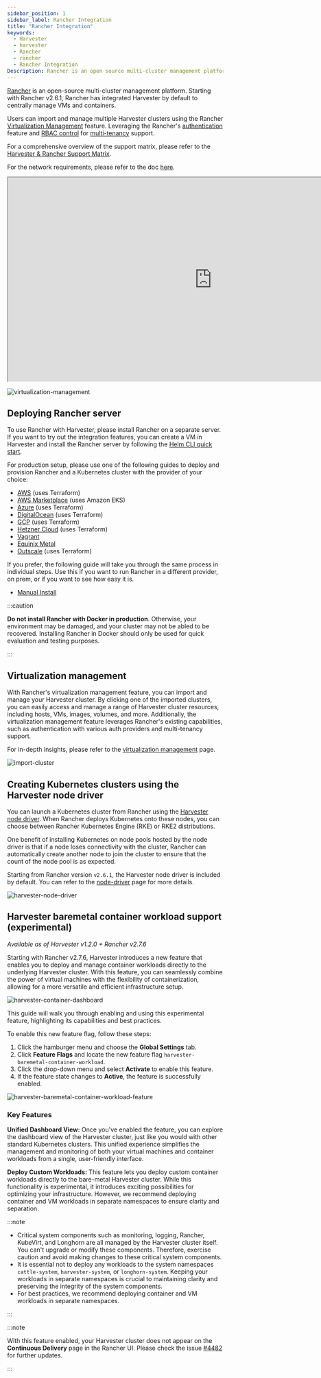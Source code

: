 ```yaml
---
sidebar_position: 1
sidebar_label: Rancher Integration
title: "Rancher Integration"
keywords:
  - Harvester
  - harvester
  - Rancher
  - rancher
  - Rancher Integration
Description: Rancher is an open source multi-cluster management platform. Harvester has integrated Rancher by default starting with Rancher v2.6.1.
---
```


<head>
  <link rel="canonical" href="https://docs.harvesterhci.io/v1.2/rancher/index"/>
</head>

[Rancher](https://github.com/rancher/rancher) is an open-source multi-cluster management platform. Starting with Rancher v2.6.1, Rancher has integrated Harvester by default to centrally manage VMs and containers.

Users can import and manage multiple Harvester clusters using the Rancher [Virtualization Management](virtualization-management.md) feature. Leveraging the Rancher's [authentication](https://ranchermanager.docs.rancher.com/v2.7/pages-for-subheaders/authentication-config) feature and [RBAC control](https://ranchermanager.docs.rancher.com/v2.7/pages-for-subheaders/manage-role-based-access-control-rbac) for [multi-tenancy](virtualization-management.md#multi-tenancy) support.

For a comprehensive overview of the support matrix, please refer to the [Harvester & Rancher Support Matrix](https://www.suse.com/suse-harvester/support-matrix/all-supported-versions/).

For the network requirements, please refer to the doc [here](../install/requirements.md#network-requirements).

<div class="text-center">
<iframe width="950" height="475" src="https://www.youtube.com/embed/fyxDm3HVwWI" title="YouTube video player" allow="accelerometer; autoplay; clipboard-write; encrypted-media; gyroscope; picture-in-picture" allowfullscreen></iframe>
</div>

![virtualization-management](/img/v1.2/rancher/virtualization-management.png)

## Deploying Rancher server

To use Rancher with Harvester, please install Rancher on a separate server. If you want to try out the integration features, you can create a VM in Harvester and install the Rancher server by following the [Helm CLI quick start](https://ranchermanager.docs.rancher.com/v2.7/getting-started/quick-start-guides/deploy-rancher-manager/helm-cli).

For production setup, please use one of the following guides to deploy and provision Rancher and a Kubernetes cluster with the provider of your choice:

- [AWS](https://ranchermanager.docs.rancher.com/v2.7/pages-for-subheaders/deploy-rancher-manager) (uses Terraform)
- [AWS Marketplace](https://ranchermanager.docs.rancher.com/v2.7/getting-started/quick-start-guides/deploy-rancher-manager/aws-marketplace) (uses Amazon EKS)
- [Azure](https://ranchermanager.docs.rancher.com/v2.7/getting-started/quick-start-guides/deploy-rancher-manager/azure) (uses Terraform)
- [DigitalOcean](https://ranchermanager.docs.rancher.com/v2.7/getting-started/quick-start-guides/deploy-rancher-manager/digitalocean) (uses Terraform)
- [GCP](https://ranchermanager.docs.rancher.com/v2.7/getting-started/quick-start-guides/deploy-rancher-manager/gcp) (uses Terraform)
- [Hetzner Cloud](https://ranchermanager.docs.rancher.com/v2.7/getting-started/quick-start-guides/deploy-rancher-manager/hetzner-cloud) (uses Terraform)
- [Vagrant](https://ranchermanager.docs.rancher.com/v2.7/getting-started/quick-start-guides/deploy-rancher-manager/vagrant)
- [Equinix Metal](https://ranchermanager.docs.rancher.com/v2.7/getting-started/quick-start-guides/deploy-rancher-manager/equinix-metal)
- [Outscale](https://ranchermanager.docs.rancher.com/v2.7/getting-started/quick-start-guides/deploy-rancher-manager/outscale-qs) (uses Terraform)

If you prefer, the following guide will take you through the same process in individual steps. Use this if you want to run Rancher in a different provider, on prem, or if you want to see how easy it is.

- [Manual Install](https://ranchermanager.docs.rancher.com/v2.7/getting-started/quick-start-guides/deploy-rancher-manager/helm-cli)

:::caution

**Do not install Rancher with Docker in production**. Otherwise, your environment may be damaged, and your cluster may not be abled to be recovered. Installing Rancher in Docker should only be used for quick evaluation and testing purposes.

:::

## Virtualization management

With Rancher's virtualization management feature, you can import and manage your Harvester cluster. By clicking one of the imported clusters, you can easily access and manage a range of Harvester cluster resources, including hosts, VMs, images, volumes, and more. 
Additionally, the virtualization management feature leverages Rancher's existing capabilities, such as authentication with various auth providers and multi-tenancy support.

For in-depth insights, please refer to the [virtualization management](./virtualization-management.md) page.

![import-cluster](/img/v1.2/rancher/import-harvester-cluster.png)

## Creating Kubernetes clusters using the Harvester node driver

You can launch a Kubernetes cluster from Rancher using the [Harvester node driver](./node/node-driver.md). When Rancher deploys Kubernetes onto these nodes, you can choose between Rancher Kubernetes Engine (RKE) or RKE2 distributions.

One benefit of installing Kubernetes on node pools hosted by the node driver is that if a node loses connectivity with the cluster, Rancher can automatically create another node to join the cluster to ensure that the count of the node pool is as expected.

Starting from Rancher version `v2.6.1`, the Harvester node driver is included by default. You can refer to the [node-driver](./node/node-driver.md) page for more details.

![harvester-node-driver](/img/v1.2/rancher/harvester-node-driver.png)

## Harvester baremetal container workload support (experimental)

_Available as of Harvester v1.2.0 + Rancher v2.7.6_


Starting with Rancher v2.7.6, Harvester introduces a new feature that enables you to deploy and manage container workloads directly to the underlying Harvester cluster. With this feature, you can seamlessly combine the power of virtual machines with the flexibility of containerization, allowing for a more versatile and efficient infrastructure setup.

![harvester-container-dashboard](/img/v1.2/rancher/harvester-container-dashboard.png)

This guide will walk you through enabling and using this experimental feature, highlighting its capabilities and best practices.

To enable this new feature flag, follow these steps:

1. Click the hamburger menu and choose the **Global Settings** tab.
1. Click **Feature Flags** and locate the new feature flag `harvester-baremetal-container-workload`.
1. Click the drop-down menu and select **Activate** to enable this feature.
1. If the feature state changes to **Active**, the feature is successfully enabled.

![harvester-baremetal-container-workload-feature](/img/v1.2/rancher/harvester-baremetal-container-workload-feature.png)

### Key Features

**Unified Dashboard View:**
Once you've enabled the feature, you can explore the dashboard view of the Harvester cluster, just like you would with other standard Kubernetes clusters. This unified experience simplifies the management and monitoring of both your virtual machines and container workloads from a single, user-friendly interface.

**Deploy Custom Workloads:**
This feature lets you deploy custom container workloads directly to the bare-metal Harvester cluster. While this functionality is experimental, it introduces exciting possibilities for optimizing your infrastructure. However, we recommend deploying container and VM workloads in separate namespaces to ensure clarity and separation.

:::note

- Critical system components such as monitoring, logging, Rancher, KubeVirt, and Longhorn are all managed by the Harvester cluster itself. You can't upgrade or modify these components. Therefore, exercise caution and avoid making changes to these critical system components.
- It is essential not to deploy any workloads to the system namespaces `cattle-system`, `harvester-system`, or `longhorn-system`. Keeping your workloads in separate namespaces is crucial to maintaining clarity and preserving the integrity of the system components.
- For best practices, we recommend deploying container and VM workloads in separate namespaces.

:::

:::note

With this feature enabled, your Harvester cluster does not appear on the **Continuous Delivery** page in the Rancher UI. Please check the issue [#4482](https://github.com/harvester/harvester/issues/4482) for further updates.

:::
